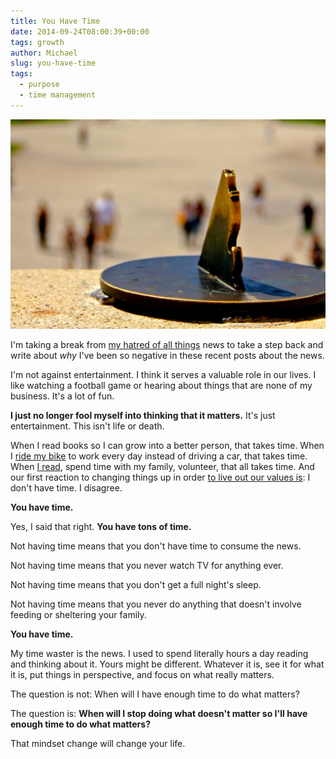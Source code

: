 ```yaml
---
title: You Have Time
date: 2014-09-24T08:00:39+00:00
tags: growth
author: Michael
slug: you-have-time
tags:
  - purpose
  - time management
---
```

<div class="full-width">
  <img src="/images/feature-you-have-time.jpg" alt="You Have Time" />
</div>

I'm taking a break from [my hatred of all things](/rubbernecking-with-the-locals/) news to take a step back and write about _why_ I've been so negative in these recent posts about the news.

I'm not against entertainment. I think it serves a valuable role in our lives. I like watching a football game or hearing about things that are none of my business. It's a lot of fun.

**I just no longer fool myself into thinking that it matters.** It's just entertainment. This isn't life or death.

When I read books so I can grow into a better person, that takes time. When I [ride my bike](/engineering-travel/) to work every day instead of driving a car, that takes time. When [I read](/focus-with-the-amazon-kindle/), spend time with my family, volunteer, that all takes time. And our first reaction to changing things up in order [to live out our values is](/life-is-art/): I don't have time. I disagree.

**You have time.**

Yes, I said that right. **You have tons of time.**

Not having time means that you don't have time to consume the news.

Not having time means that you never watch TV for anything ever.

Not having time means that you don't get a full night's sleep.

Not having time means that you never do anything that doesn't involve feeding or sheltering your family.

**You have time.**

My time waster is the news. I used to spend literally hours a day reading and thinking about it. Yours might be different. Whatever it is, see it for what it is, put things in perspective, and focus on what really matters.

The question is not: When will I have enough time to do what matters?

The question is: **When will I stop doing what doesn't matter so I'll have enough time to do what matters?**

That mindset change will change your life.